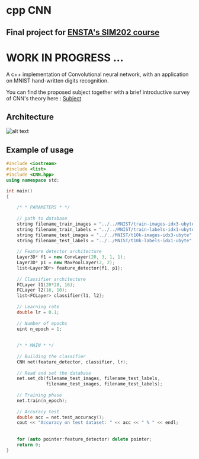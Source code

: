 # cpp CNN
## Final project for [ENSTA's SIM202 course](https://synapses.ensta-paristech.fr/catalogue/2018-2019/ue/3021/SIM202-projet-de-simulation-numerique)

# **WORK IN PROGRESS ...**
A c++ implementation of Convolutional neural network, with an application on MNIST hand-written digits recognition.

You can find the proposed subject together with a brief introductive survey of CNN's theory here : [Subject](https://www.cjoint.com/doc/19_01/IADnLhx7Ve0_Arno-Granier-sujet.pdf)

## Architecture
![alt text](https://image.noelshack.com/fichiers/2019/08/1/1550521768-cppcnn-2.png)

## Example of usage
```c++
#include <iostream>
#include <list>
#include <CNN.hpp>
using namespace std;

int main()
{
    
    /* * PARAMETERS * */
    
    // path to database
    string filename_train_images = "../../MNIST/train-images-idx3-ubyte";
    string filename_train_labels = "../../MNIST/train-labels-idx1-ubyte";
    string filename_test_images = "../../MNIST/t10k-images-idx3-ubyte";
    string filename_test_labels = "../../MNIST/t10k-labels-idx1-ubyte";
    
    // Feature detector architecture
    Layer3D* f1 = new ConvLayer(20, 3, 1, 1);
    Layer3D* p1 = new MaxPoolLayer(2, 2);
    list<Layer3D*> feature_detector{f1, p1};
    
    // Classifier architecture
    FCLayer l1(28*28, 16);
    FCLayer l2(16, 10);
    list<FCLayer> classifier{l1, l2};
    
    // Learning rate
    double lr = 0.1;
    
    // Number of epochs
    uint n_epoch = 1;
    
    
    /* * MAIN * */
    
    // Building the classifier
    CNN net(feature_detector, classifier, lr);
    
    // Read and set the database
    net.set_db(filename_test_images, filename_test_labels, 
               filename_test_images, filename_test_labels);
    
    // Training phase
    net.train(n_epoch);
    
    // Accuracy test
    double acc = net.test_accuracy();
    cout << "Accuracy on test dataset: " << acc << " % " << endl;
    
    
    for (auto pointer:feature_detector) delete pointer;
    return 0;
}
```
